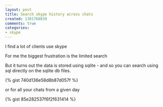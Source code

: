 ```yaml
---
layout: post
title: Search skype history across chats
created: 1381768039
comments: true
categories:
- skype
---
```

I find a lot of clients use skype

For me the biggest frustration is the limited search

But it turns out the data is stored using sqlite - and so you can search using sql directly on the sqlite db files.


{% gist 740d136e58d8b87d057f %}


or for all your chats from a given day


{% gist 85e282537f6f2f631414 %}

